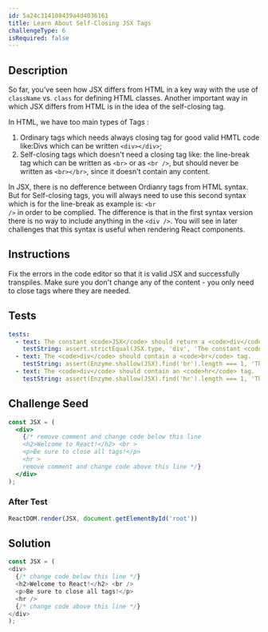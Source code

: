 ```yaml
---
id: 5a24c314108439a4d4036161
title: Learn About Self-Closing JSX Tags
challengeType: 6
isRequired: false
---
```


## Description
<section id='description'>
So far, you’ve seen how JSX differs from HTML in a key way with the use of <code>className</code> vs. <code>class</code> for defining HTML classes.
Another important way in which JSX differs from HTML is in the idea of the self-closing tag.

In HTML, we have too main types of Tags : 
1. Ordinary tags which needs always closing tag for good valid HMTL code like:Divs which can be written <code>&lt;div&gt;&lt;/div&gt;</code>; 
2. Self-closing tags which doesn't need a closing tag like: the line-break tag which can be written as <code>&lt;br&gt;</code> or as <code>&lt;br /&gt;</code>, but should never be written as <code>&lt;br&gt;&lt;/br&gt;</code>, since it doesn't contain any content.

In JSX, there is no defference between Ordianry tags from HTML syntax. But for Self-closing tags, you will always need to use this second syntax which is for the line-break as example is: <code>&lt;br /&gt;</code> in order to be complied. The difference is that in the first syntax version there is no way to include anything in the <code>&lt;div /&gt;</code>. You will see in later challenges that this syntax is useful when rendering React components.
</section>

## Instructions
<section id='instructions'>
Fix the errors in the code editor so that it is valid JSX and successfully transpiles. Make sure you don't change any of the content - you only need to close tags where they are needed.
</section>

## Tests
<section id='tests'>

```yml
tests:
  - text: The constant <code>JSX</code> should return a <code>div</code> element.
    testString: assert.strictEqual(JSX.type, 'div', 'The constant <code>JSX</code> should return a <code>div</code> element.');
  - text: The <code>div</code> should contain a <code>br</code> tag.
    testString: assert(Enzyme.shallow(JSX).find('br').length === 1, 'The <code>div</code> should contain a <code>br</code> tag.');
  - text: The <code>div</code> should contain an <code>hr</code> tag.
    testString: assert(Enzyme.shallow(JSX).find('hr').length === 1, 'The <code>div</code> should contain an <code>hr</code> tag.');

```

</section>

## Challenge Seed
<section id='challengeSeed'>

<div id='jsx-seed'>

```jsx
const JSX = (
  <div>
    {/* remove comment and change code below this line
    <h2>Welcome to React!</h2> <br >
    <p>Be sure to close all tags!</p>
    <hr >
    remove comment and change code above this line */}
  </div>
);

```

</div>


### After Test
<div id='jsx-teardown'>

```js
ReactDOM.render(JSX, document.getElementById('root'))
```

</div>

</section>

## Solution
<section id='solution'>


```js
const JSX = (
<div>
  {/* change code below this line */}
  <h2>Welcome to React!</h2> <br />
  <p>Be sure to close all tags!</p>
  <hr />
  {/* change code above this line */}
</div>
);
```

</section>

